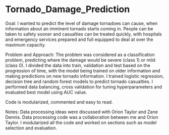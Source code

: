 # Tornado_Damage_Prediction

Goal: I wanted to predict the level of damage tornadoes can cause, when information about an imminent tornado starts coming in. People can be taken to safety sooner and casualties can be treated quickly, with hospitals and emergency services prepared and full equipped to deal at over the maximum capacity.

Problem and Approach: The problem was considered as a classification problem, predicting where the damage would be severe (class 1) or mild (class 0). I divided the data into train, validation and test based on the progression of time, with the model being trained on older information and making predictions on new tornado information. I trained logistic regression, decision tree and random forest models to predict tornado casualties. I performed data balancing, cross validation for tuning hyperparameters and evaluated best model using AUC value.

Code is modularized, commented and easy to read.

Notes: Data processing ideas were discussed with Orion Taylor and Zane Dennis. Data processing code was a collaboration between me and Orion Taylor. I modularized all the code and worked on sections such as model selection and evaluation.
